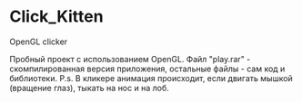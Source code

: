 # Click_Kitten
OpenGL clicker

Пробный проект с использованием OpenGL.
Файл "play.rar" - скомпилированная версия приложения, остальные файлы - сам код и библиотеки. 
P.s. В кликере анимация происходит, если двигать мышкой (вращение глаз), тыкать на нос и на лоб.
